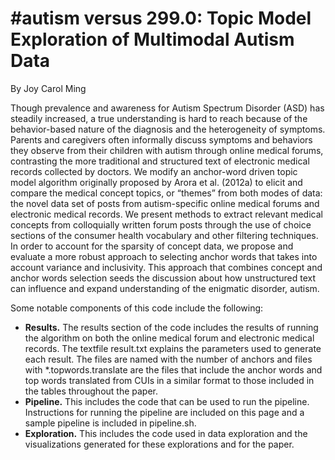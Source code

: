 # \#autism versus 299.0: Topic Model Exploration of Multimodal Autism Data
By Joy Carol Ming 

Though prevalence and awareness for Autism Spectrum Disorder (ASD) has steadily increased,
a true understanding is hard to reach because of the behavior-based nature of the
diagnosis and the heterogeneity of symptoms. Parents and caregivers often informally discuss
symptoms and behaviors they observe from their children with autism through online
medical forums, contrasting the more traditional and structured text of electronic medical
records collected by doctors. We modify an anchor-word driven topic model algorithm originally
proposed by Arora et al. (2012a) to elicit and compare the medical concept topics,
or “themes” from both modes of data: the novel data set of posts from autism-specific online
medical forums and electronic medical records. We present methods to extract relevant
medical concepts from colloquially written forum posts through the use of choice sections
of the consumer health vocabulary and other filtering techniques. In order to account for
the sparsity of concept data, we propose and evaluate a more robust approach to selecting
anchor words that takes into account variance and inclusivity. This approach that combines
concept and anchor words selection seeds the discussion about how unstructured text can
influence and expand understanding of the enigmatic disorder, autism.

Some notable components of this code include the following:
* **Results.** The results section of the code includes the results of running the algorithm
on both the online medical forum and electronic medical records. The textfile
result.txt explains the parameters used to generate each result. The files are named
with the number of anchors and files with *.topwords.translate are the files that
include the anchor words and top words translated from CUIs in a similar format to
those included in the tables throughout the paper.
* **Pipeline.** This includes the code that can be used to run the pipeline. Instructions
for running the pipeline are included on this page and a sample pipeline is included in
pipeline.sh.
* **Exploration.** This includes the code used in data exploration and the visualizations
generated for these explorations and for the paper.

